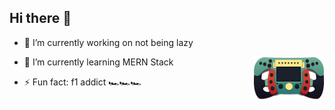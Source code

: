 ## Hi there 👋


- 🔭 I’m currently working on not being lazy

- 🌱 I’m currently learning MERN Stack<picture>
  <img alt="STEERING_WHEEL" src="images/STEERING_WHEEL.png" align="right">
</picture>

  
- ⚡ Fun fact: f1 addict 🏎🏎🏎
<!--
- 👯 I’m looking to collaborate on ...
- 🤔 I’m looking for help with ...
- 💬 Ask me about ...
- 📫 How to reach me: ...
-->

